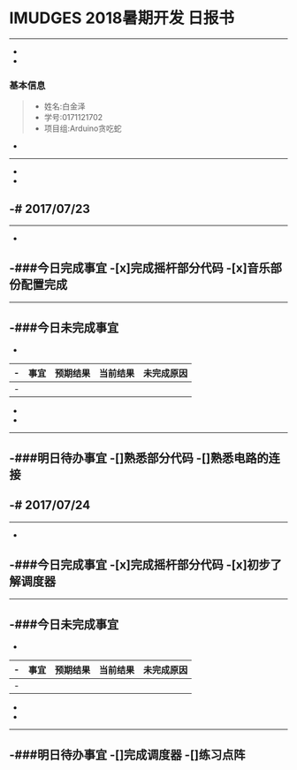 #  IMUDGES 2018暑期开发 日报书
------
-
-
### 基本信息
> * 姓名:白金泽
> * 学号:0171121702
> * 项目组:Arduino贪吃蛇
-
------
-
-
-# 2017/07/23
-
------
-
-###今日完成事宜
-[x]完成摇杆部分代码
-[x]音乐部份配置完成
-
------
-###今日未完成事宜
-
-
-|事宜|预期结果|当前结果|未完成原因|
-|------|------|------|------|
-|  |  |  |  |
-
-
------
-###明日待办事宜
-[]熟悉部分代码
-[]熟悉电路的连接
------


-# 2017/07/24
-
------
-
-###今日完成事宜
-[x]完成摇杆部分代码
-[x]初步了解调度器
-
------
-###今日未完成事宜
-
-
-|事宜|预期结果|当前结果|未完成原因|
-|------|------|------|------|
-|  |  |  |  |
-
-
------
-###明日待办事宜
-[]完成调度器
-[]练习点阵
------

